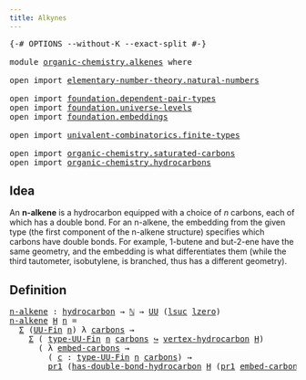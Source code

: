 ```yaml
---
title: Alkynes
---
```


<pre class="Agda"><a id="33" class="Symbol">{-#</a> <a id="37" class="Keyword">OPTIONS</a> <a id="45" class="Pragma">--without-K</a> <a id="57" class="Pragma">--exact-split</a> <a id="71" class="Symbol">#-}</a>

<a id="76" class="Keyword">module</a> <a id="83" href="organic-chemistry.alkenes.html" class="Module">organic-chemistry.alkenes</a> <a id="109" class="Keyword">where</a>

<a id="116" class="Keyword">open</a> <a id="121" class="Keyword">import</a> <a id="128" href="elementary-number-theory.natural-numbers.html" class="Module">elementary-number-theory.natural-numbers</a>

<a id="170" class="Keyword">open</a> <a id="175" class="Keyword">import</a> <a id="182" href="foundation.dependent-pair-types.html" class="Module">foundation.dependent-pair-types</a>
<a id="214" class="Keyword">open</a> <a id="219" class="Keyword">import</a> <a id="226" href="foundation.universe-levels.html" class="Module">foundation.universe-levels</a>
<a id="253" class="Keyword">open</a> <a id="258" class="Keyword">import</a> <a id="265" href="foundation.embeddings.html" class="Module">foundation.embeddings</a>

<a id="288" class="Keyword">open</a> <a id="293" class="Keyword">import</a> <a id="300" href="univalent-combinatorics.finite-types.html" class="Module">univalent-combinatorics.finite-types</a>

<a id="338" class="Keyword">open</a> <a id="343" class="Keyword">import</a> <a id="350" href="organic-chemistry.saturated-carbons.html" class="Module">organic-chemistry.saturated-carbons</a>
<a id="386" class="Keyword">open</a> <a id="391" class="Keyword">import</a> <a id="398" href="organic-chemistry.hydrocarbons.html" class="Module">organic-chemistry.hydrocarbons</a>
</pre>
## Idea

An **n-alkene** is a hydrocarbon equipped with a choice of $n$ carbons, each of which has a double bond. For an n-alkene, the embedding from the given type (the first component of the n-alkene structure) specifies which carbons have double bonds. For example, 1-butene and but-2-ene have the same geometry, and the embedding is what differentiates them (while the third tautometer, isobutylene, is branched, thus has a different geometry).

## Definition

<pre class="Agda"><a id="n-alkene"></a><a id="907" href="organic-chemistry.alkenes.html#907" class="Function">n-alkene</a> <a id="916" class="Symbol">:</a> <a id="918" href="organic-chemistry.hydrocarbons.html#1564" class="Function">hydrocarbon</a> <a id="930" class="Symbol">→</a> <a id="932" href="elementary-number-theory.natural-numbers.html#1530" class="Datatype">ℕ</a> <a id="934" class="Symbol">→</a> <a id="936" href="foundation-core.universe-levels.html#235" class="Primitive">UU</a> <a id="939" class="Symbol">(</a><a id="940" href="Agda.Primitive.html#780" class="Primitive">lsuc</a> <a id="945" href="Agda.Primitive.html#764" class="Primitive">lzero</a><a id="950" class="Symbol">)</a>
<a id="952" href="organic-chemistry.alkenes.html#907" class="Function">n-alkene</a> <a id="961" href="organic-chemistry.alkenes.html#961" class="Bound">H</a> <a id="963" href="organic-chemistry.alkenes.html#963" class="Bound">n</a> <a id="965" class="Symbol">=</a>
  <a id="969" href="foundation-core.dependent-pair-types.html#515" class="Record">Σ</a> <a id="971" class="Symbol">(</a><a id="972" href="univalent-combinatorics.finite-types.html#5864" class="Function">UU-Fin</a> <a id="979" href="organic-chemistry.alkenes.html#963" class="Bound">n</a><a id="980" class="Symbol">)</a> <a id="982" class="Symbol">λ</a> <a id="984" href="organic-chemistry.alkenes.html#984" class="Bound">carbons</a> <a id="992" class="Symbol">→</a>
    <a id="998" href="foundation-core.dependent-pair-types.html#515" class="Record">Σ</a> <a id="1000" class="Symbol">(</a> <a id="1002" href="univalent-combinatorics.finite-types.html#5926" class="Function">type-UU-Fin</a> <a id="1014" href="organic-chemistry.alkenes.html#963" class="Bound">n</a> <a id="1016" href="organic-chemistry.alkenes.html#984" class="Bound">carbons</a> <a id="1024" href="foundation-core.embeddings.html#1074" class="Function Operator">↪</a> <a id="1026" href="organic-chemistry.hydrocarbons.html#2659" class="Function">vertex-hydrocarbon</a> <a id="1045" href="organic-chemistry.alkenes.html#961" class="Bound">H</a><a id="1046" class="Symbol">)</a>
      <a id="1054" class="Symbol">(</a> <a id="1056" class="Symbol">λ</a> <a id="1058" href="organic-chemistry.alkenes.html#1058" class="Bound">embed-carbons</a> <a id="1072" class="Symbol">→</a>
        <a id="1082" class="Symbol">(</a> <a id="1084" href="organic-chemistry.alkenes.html#1084" class="Bound">c</a> <a id="1086" class="Symbol">:</a> <a id="1088" href="univalent-combinatorics.finite-types.html#5926" class="Function">type-UU-Fin</a> <a id="1100" href="organic-chemistry.alkenes.html#963" class="Bound">n</a> <a id="1102" href="organic-chemistry.alkenes.html#984" class="Bound">carbons</a><a id="1109" class="Symbol">)</a> <a id="1111" class="Symbol">→</a>
        <a id="1121" href="foundation-core.dependent-pair-types.html#605" class="Field">pr1</a> <a id="1125" class="Symbol">(</a><a id="1126" href="organic-chemistry.saturated-carbons.html#1682" class="Function">has-double-bond-hydrocarbon</a> <a id="1154" href="organic-chemistry.alkenes.html#961" class="Bound">H</a> <a id="1156" class="Symbol">(</a><a id="1157" href="foundation-core.dependent-pair-types.html#605" class="Field">pr1</a> <a id="1161" href="organic-chemistry.alkenes.html#1058" class="Bound">embed-carbons</a> <a id="1175" href="organic-chemistry.alkenes.html#1084" class="Bound">c</a><a id="1176" class="Symbol">)))</a>
</pre>